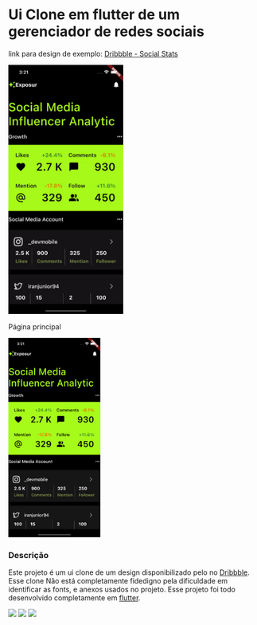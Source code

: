 # Ui Clone em flutter de um gerenciador de redes sociais

link para design de exemplo: [Dribbble - Social Stats](https://dribbble.com/shots/16372381-Exposur-Social-Media-Analytics-App)

<img src="docs/preview.gif" alt="navegacao entre as páginas" height="500">

Página principal

<img src="docs/imagem1.png" alt="imagem da tela final" height="400"> 

### Descrição

Este projeto é um ui clone de um design disponibilizado pelo no [Dribbble](https://dribbble.com). Esse clone Não está completamente fidedigno pela dificuldade em identificar as fonts, e anexos usados no projeto. Esse projeto foi todo desenvolvido completamente em [flutter](https://flutter.dev).

<p align="left">
  <a href="" alt="Gmail">
  <img src="https://img.shields.io/badge/-Gmail-FF0000?style=flat-square&labelColor=FF0000&logo=gmail&logoColor=white&link=mailto:iranjuniordev@gmail.com" /></a>

  <a href="https://linkedin.com/in/iran-junior" alt="Linkedin">
  <img src="https://img.shields.io/badge/-Linkedin-0e76a8?style=flat-square&logo=Linkedin&logoColor=white&link=linkedin.com/in/iran-junior" /></a>

  <a href="https://www.instagram.com/_devmobile/" alt="Instagram">
  <img src="https://img.shields.io/badge/-Instagram-DF0174?style=flat-square&labelColor=DF0174&logo=instagram&logoColor=white&link=https://www.instagram.com/_devmobile/"/></a>
</p>  